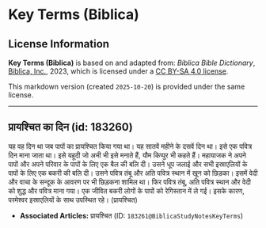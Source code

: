 # Key Terms (Biblica)

## License Information

**Key Terms (Biblica)** is based on and adapted from: _Biblica Bible Dictionary_, [Biblica, Inc.](https://www.biblica.com/), 2023, which is licensed under a [CC BY-SA 4.0 license](https://creativecommons.org/licenses/by-sa/4.0/legalcode.en).

This markdown version (created `2025-10-20`) is provided under the same license.



--------------------------------

## प्रायश्चित का दिन (id: 183260)

यह वह दिन था जब पापों का प्रायश्चित किया गया था। यह सातवें महीने के दसवें दिन था। इसे एक पवित्र दिन माना जाता था। इसे यहूदी जो अभी भी इसे मनाते हैं, यौम किप्पुर भी कहते हैं। महायाजक ने अपने पापों और अपने परिवार के पापों के लिए एक बैल की बलि दी। उसने धूप जलाई और सभी इस्राएलियों के पापों के लिए एक बकरी की बलि दी। उसने पवित्र तंबू और अति पवित्र स्थान में खून को छिड़का। इसमें वेदी और वाचा के सन्दूक के आवरण पर भी छिड़कना शामिल था। फिर पवित्र तंबू, अति पवित्र स्थान और वेदी को शुद्ध और पवित्र माना गया। एक जीवित बकरी लोगों के पापों को रेगिस्तान में ले गई। इसके कारण, परमेश्वर इस्राएलियों के साथ उपस्थित रहे। (प्रायश्चित)

* **Associated Articles:** प्रायश्चित (ID: `183261@BiblicaStudyNotesKeyTerms`)

